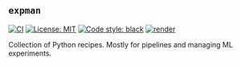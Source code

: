 ## `expman`

[![CI](https://github.com/alexandru-dinu/expman/actions/workflows/main.yml/badge.svg)](https://github.com/alexandru-dinu/expman/actions/workflows/main.yml)
[![License: MIT](https://img.shields.io/badge/License-MIT-blue.svg)](https://github.com/alexandru-dinu/expman/blob/main/LICENSE)
[![Code style: black](https://img.shields.io/badge/code%20style-black-000000.svg)](https://github.com/psf/black)
[![render](https://img.shields.io/badge/render-nbviewer-orange)](https://nbviewer.jupyter.org/github/expman/expman/tree/main/)

Collection of Python recipes. Mostly for pipelines and managing ML experiments.

